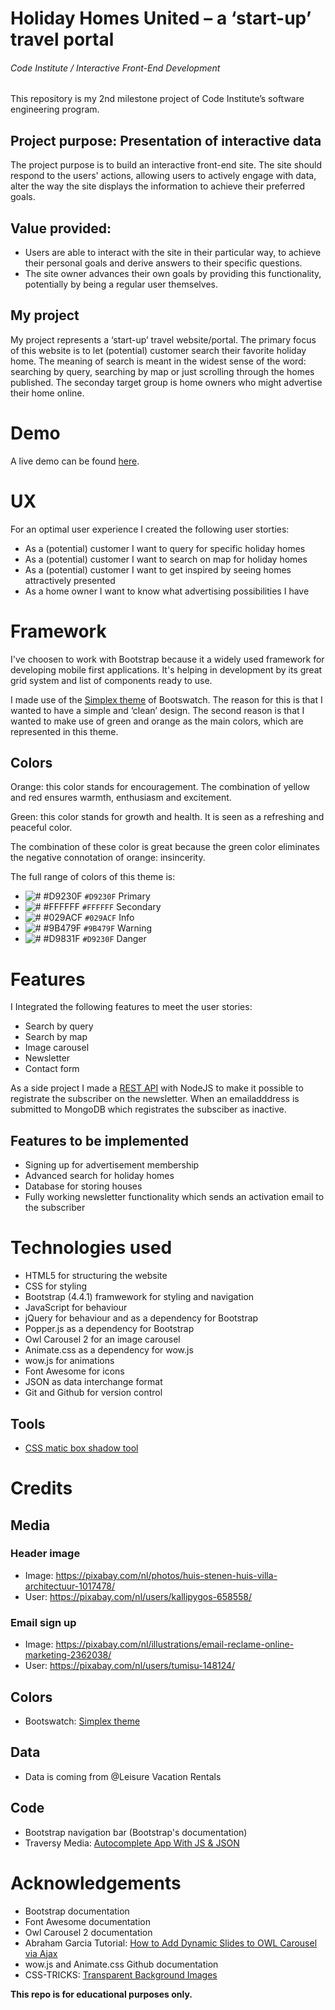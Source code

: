 # Holiday Homes United – a ‘start-up’ travel portal

###### Code Institute / Interactive Front-End Development

This repository is my 2nd milestone project of Code Institute’s software engineering program.

## Project purpose: Presentation of interactive data

The project purpose is to build an interactive front-end site. The site should respond to the users' actions, allowing users to actively engage with data, alter the way the site displays the information to achieve their preferred goals.

## Value provided:

- Users are able to interact with the site in their particular way, to achieve their personal goals and derive answers to their specific questions.
- The site owner advances their own goals by providing this functionality, potentially by being a regular user themselves.

## My project

My project represents a ‘start-up’ travel website/portal. The primary focus of this website is to let (potential) customer search their favorite holiday home. The meaning of search is meant in the widest sense of the word: searching by query, searching by map or just scrolling through the homes published. The seconday target group is home owners who might advertise their home online.

# Demo

A live demo can be found [here](https://gitnorthway.github.io/2nd-milestone-project/ "Demo website 2nd milestone project").

# UX

For an optimal user experience I created the following user storties:

- As a (potential) customer I want to query for specific holiday homes
- As a (potential) customer I want to search on map for holiday homes
- As a (potential) customer I want to get inspired by seeing homes attractively presented
- As a home owner I want to know what advertising possibilities I have

# Framework

I've choosen to work with Bootstrap because it a widely used framework for developing mobile first applications. It's helping in development by its great grid system and list of components ready to use.

I made use of the [Simplex theme](https://bootswatch.com/simplex/ "Simplex theme") of Bootswatch. The reason for this is that I wanted to have a simple and ‘clean’ design. The second reason is that I wanted to make use of green and orange as the main colors, which are represented in this theme.

## Colors

Orange: this color stands for encouragement. The combination of yellow and red ensures warmth, enthusiasm and excitement.

Green: this color stands for growth and health. It is seen as a refreshing and peaceful color.

The combination of these color is great because the green color eliminates the negative connotation of orange: insincerity.

The full range of colors of this theme is:

- ![# #D9230F](https://placehold.it/15/D9230F/D9230F) `#D9230F` Primary
- ![# #FFFFFF](https://placehold.it/15/fff/fff) `#FFFFFF` Secondary
- ![# #029ACF](https://placehold.it/15/029ACF/029ACF) `#029ACF` Info
- ![# #9B479F](https://placehold.it/15/9B479F/9B479F) `#9B479F` Warning
- ![# #D9831F](https://placehold.it/15/D9831F/D9831F) `#D9230F` Danger

# Features

I Integrated the following features to meet the user stories:

- Search by query
- Search by map
- Image carousel
- Newsletter
- Contact form

As a side project I made a [REST API](https://github.com/GitNorthWay/nodejs-rest-api "NodeJS Rest API") with NodeJS to make it possible to registrate the subscriber on the newsletter. When an emailadddress is submitted to MongoDB which registrates the subsciber as inactive.

## Features to be implemented

- Signing up for advertisement membership
- Advanced search for holiday homes
- Database for storing houses
- Fully working newsletter functionality which sends an activation email to the subscriber

# Technologies used

- HTML5 for structuring the website
- CSS for styling
- Bootstrap (4.4.1) framwework for styling and navigation
- JavaScript for behaviour
- jQuery for behaviour and as a dependency for Bootstrap
- Popper.js as a dependency for Bootstrap
- Owl Carousel 2 for an image carousel
- Animate.css as a dependency for wow.js
- wow.js for animations
- Font Awesome for icons
- JSON as data interchange format
- Git and Github for version control

## Tools

- [CSS matic box shadow tool](https://www.cssmatic.com/ "CSS matic box shadow tool")

# Credits

## Media

### Header image

- Image: https://pixabay.com/nl/photos/huis-stenen-huis-villa-architectuur-1017478/
- User: https://pixabay.com/nl/users/kallipygos-658558/

### Email sign up

- Image: https://pixabay.com/nl/illustrations/email-reclame-online-marketing-2362038/
- User: https://pixabay.com/nl/users/tumisu-148124/

## Colors

- Bootswatch: [Simplex theme](https://bootswatch.com/simplex/ "Simplex theme")

## Data

- Data is coming from @Leisure Vacation Rentals

## Code

- Bootstrap navigation bar (Bootstrap's documentation)
- Traversy Media: [Autocomplete App With JS & JSON](https://youtu.be/1iysNUrI3lw "Autocomplete App With JS & JSON")

# Acknowledgements

- Bootstrap documentation
- Font Awesome documentation
- Owl Carousel 2 documentation
- Abraham Garcia Tutorial: [How to Add Dynamic Slides to OWL Carousel via Ajax](https://thecodebeast.com/post/how-to-add-dynamic-slides-to-owl-carousel-via-ajax/52 "How to Add Dynamic Slides to OWL Carousel via Ajax")
- wow.js and Animate.css Github documentation
- CSS-TRICKS: [Transparent Background Images](https://css-tricks.com/snippets/css/transparent-background-images/ "Transparent Background Images")

**This repo is for educational purposes only.**
